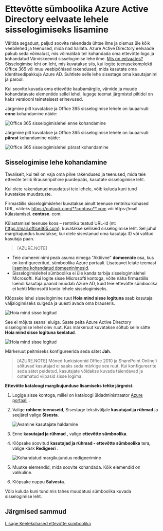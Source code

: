 <properties
pageTitle="Azure Active Directory eelvaates oma sisselogimislehel kohandamine | Microsoft Azure'i"
description="Saate teada, kuidas mõni ettevõte, sümboolika Azure lehe lisamine"
services="active-directory"
documentationCenter=""
authors="curtand"
manager="femila"
editor=""/>

<tags
ms.service="active-directory"
ms.workload="identity"
ms.tgt_pltfrm="na"
ms.devlang="na"
ms.topic="article"
ms.date="09/30/2016"
ms.author="curtand"/>

# <a name="add-company-branding-to-your-sign-in-page-in-the-azure-active-directory-preview"></a>Ettevõtte sümboolika Azure Active Directory eelvaate lehele sisselogimiseks lisamine

Vältida segadust, paljud soovite rakendada ühtse ilme ja olemus üle kõik veebilehed ja teenused, mida nad hallata. Azure Active Directory eelvaade pakub seda võimalust, mis võimaldab teil kohandada oma ettevõtte logo ja kohandatud Värviskeemid sisselogimise lehe ilme. [Mis on eelvaates?](active-directory-preview-explainer.md) Sisselogimise leht on leht, mis kuvatakse siis, kui logite teenusekomplekti Office 365 või muu veebipõhised rakendused, mida kasutate oma identiteedipakkuja Azure AD. Suhtlete selle lehe sisestage oma kasutajanimi ja parool.

Kui soovite kuvada oma ettevõtte kaubamärgile, värvide ja muude kohandatavate elementide sellel lehel, lugege teemat järgmistel piltidel on kaks versiooni teineteisest erinevused.

Järgmine pilt kuvatakse ja Office 365 sisselogimise lehele on lauaarvuti **enne** kohandamine näide:

![Office 365 sisselogimislehel enne kohandamine](./media/active-directory-branding-custom-signon-azure-portal/sign-in-page-before-customization.png)

Järgmine pilt kuvatakse ja Office 365 sisselogimise lehele on lauaarvuti **pärast** kohandamine näide:

![Office 365 sisselogimislehel pärast kohandamine](./media/active-directory-branding-custom-signon-azure-portal/sign-in-page-after-customization.png)


## <a name="customizing-the-sign-in-page"></a>Sisselogimise lehe kohandamine

Tavaliselt, kui teil on vaja oma pilve rakendused ja teenused, mida teie ettevõte tellib Brauseripõhine juurdepääs, kasutate sisselogimise leht.

Kui olete rakendanud muudatusi teie lehele, võib kuluda kuni tund kuvatakse muudatuste.

Firmastiilis sisselogimislehel kuvatakse ainult teenuse rentniku kohased URL, näiteks https://outlook.com/**contoso**.com või https://mail külastamisel. **contoso**. com.

Külastamisel teenuse koos – rentniku teatud URL-id (nt: https://mail.office365.com), kuvatakse selliseid sisselogimise leht. Sel juhul margikujundus kuvatakse, kui olete sisestanud oma kasutaja ID või valitud kasutaja paan.

> [AZURE.NOTE]
>
- Teie domeeni nimi peab asuma nimega "Aktiivne" **domeenide** osa, kus on konfigureeritud, sümboolika Azure portaali. Lisateavet leiate teemast [lisamine kohandatud domeeninimesid](active-directory-domains-add-azure-portal.md).
- Sisselogimislehel sümboolika ei üle kanda tarbija sisselogimislehel Microsofti. Kui logite sisse Microsofti kontoga, võite näha firmastiilis loendi kasutaja paanid muudab Azure AD, kuid teie ettevõtte sümboolika ei kehti Microsofti konto lehele sisselogimiseks.

Klõpsake lehel sisselogimine ruut **Hoia mind sisse logituna** saab kasutaja väljalogimiseks sulgeda ja uuesti avada oma brauseris. 

   ![Hoia mind sisse logitud](./media/active-directory-branding-custom-signon-azure-portal/01.png)

See ei mõjuta seansi eluiga. Saate peita Azure Active Directory sisselogimise lehel olev ruut.
Kas märkeruut kuvatakse sõltub selle sätte **Hoia mind sisse logituna keelatud**.

   ![Hoia mind sisse logitud](./media/active-directory-branding-custom-signon-azure-portal/02.png)


Märkeruut peitmiseks konfigureerida seda sätet **Jah**. 

> [AZURE.NOTE] Mõned funktsioonid Office 2010 ja SharePoint Online'i sõltuvad kasutajad ei saaks seda märkige see ruut. Kui konfigureerite seda sätet peidetud, kasutajate võidakse kuvada täiendavad ja ootamatud viipasid sisse logima.




**Ettevõtte kataloogi margikujunduse lisamiseks tehke järgmist.**

1.  Logige sisse kontoga, millel on kataloogi üldadministraator [Azure portaali](https://portal.azure.com) .

2.  Valige **rohkem teenuseid**, Sisestage tekstiväljale **kasutajad ja rühmad** ja seejärel valige **Sisesta**.

    ![Avamine kasutajate haldamine](./media/active-directory-branding-custom-signon-azure-portal/user-management.png)

3. Enne **kasutajad ja rühmad** , valige **ettevõtte sümboolika**.

4. Klõpsake soovitud **kasutajad ja rühmad - ettevõtte sümboolika** tera, valige käsk **Redigeeri** .

    ![Kohandatud margikujundus redigeerimine](./media/active-directory-branding-custom-signon-azure-portal/edit-branding.png)

5. Muutke elemendid, mida soovite kohandada. Kõik elemendid on valikuline.

6. Klõpsake nuppu **Salvesta**.

Võib kuluda kuni tund mis tahes muudatusi sümboolika kuvada sisselogimise leht.

## <a name="next-steps"></a>Järgmised sammud

[Lisage Keelekohased ettevõtte sümboolika](active-directory-branding-localize-azure-portal.md)
